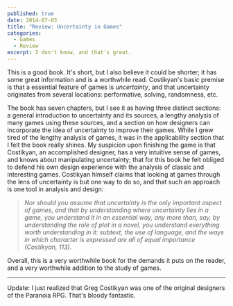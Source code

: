 ```yaml
---
published: true
date: 2014-07-03
title: "Review: Uncertainty in Games"
categories:
  - Games
  - Review
excerpt: I don't know, and that's great.
---
```

This is a good book. It's short, but I also believe it could be shorter; it has some great information and is a worthwhile read. Costikyan's basic premise is that a essential feature of games is _uncertainty_, and that uncertainty originates from several locations: performative, solving, randomness, etc.

The book has seven chapters, but I see it as having three distinct sections: a general introduction to uncertainty and its sources, a lengthy analysis of many games using these sources, and a section on how designers can incorporate the idea of uncertainty to improve their games. While I grew tired of the lengthy analysis of games, it was in the applicability section that I felt the book really shines. My suspicion upon finishing the game is that Costikyan, an accomplished designer, has a very intuitive sense of games, and knows about manipulating uncertainty; that for this book he felt obliged to defend his own design experience with the analysis of classic and interesting games.
Costikyan himself claims that looking at games through the lens of uncertainty is but one way to do so, and that such an approach is one tool in analysis and design:

> _Nor should you assume that uncertainty is the only important aspect of games, and that by understanding where uncertainty lies in a game, you understand it in an essential way, any more than, say, by understanding the role of plot in a novel, you understand everything worth understanding in it: subtext, the use of language, and the ways in which character is expressed are all of equal importance (Costikyan, 113)._

Overall, this is a very worthwhile book for the demands it puts on the reader, and a very worthwhile addition to the study of games.

* * *

Update: I just realized that Greg Costikyan was one of the original designers of the Paranoia RPG. That's bloody fantastic.
